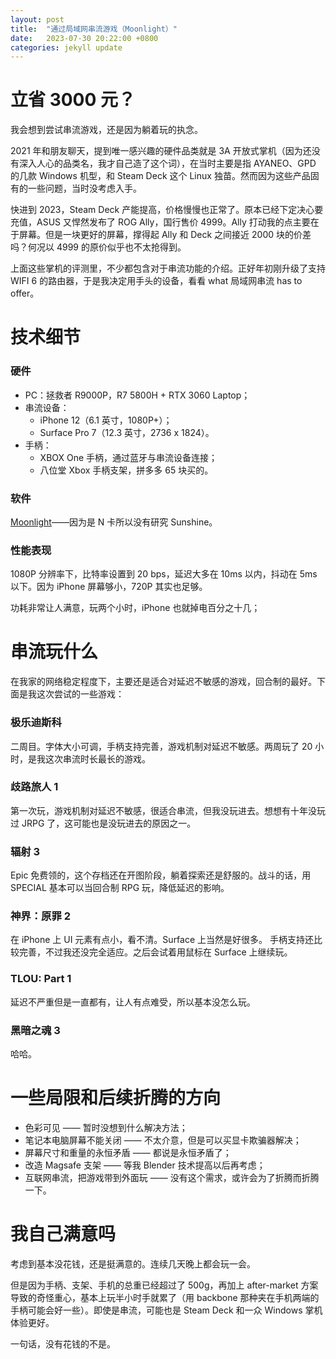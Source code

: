 ```yaml
---
layout: post
title:  "通过局域网串流游戏（Moonlight）"
date:   2023-07-30 20:22:00 +0800
categories: jekyll update
---
```


# 立省 3000 元？

我会想到尝试串流游戏，还是因为躺着玩的执念。

2021 年和朋友聊天，提到唯一感兴趣的硬件品类就是 3A 开放式掌机（因为还没有深入人心的品类名，我才自己造了这个词），在当时主要是指 AYANEO、GPD 的几款 Windows 机型，和 Steam Deck 这个 Linux 独苗。然而因为这些产品固有的一些问题，当时没考虑入手。

快进到 2023，Steam Deck 产能提高，价格慢慢也正常了。原本已经下定决心要充值，ASUS 又悍然发布了 ROG Ally，国行售价 4999。Ally 打动我的点主要在于屏幕。但是一块更好的屏幕，撑得起 Ally 和 Deck 之间接近 2000 块的价差吗？何况以 4999 的原价似乎也不太抢得到。

上面这些掌机的评测里，不少都包含对于串流功能的介绍。正好年初刚升级了支持 WIFI 6 的路由器，于是我决定用手头的设备，看看 what 局域网串流 has to offer。

# 技术细节

### 硬件

- PC：拯救者 R9000P，R7 5800H + RTX 3060 Laptop；
- 串流设备：
    - iPhone 12（6.1 英寸，1080P+）；
    - Surface Pro 7（12.3 英寸，2736 x 1824）。
- 手柄：
    - XBOX One 手柄，通过蓝牙与串流设备连接；
    - 八位堂 Xbox 手柄支架，拼多多 65 块买的。

### 软件

[Moonlight](https://moonlight-stream.org/)——因为是 N 卡所以没有研究 Sunshine。

### 性能表现

1080P 分辨率下，比特率设置到 20 bps，延迟大多在 10ms 以内，抖动在 5ms 以下。因为 iPhone 屏幕够小，720P 其实也足够。

功耗非常让人满意，玩两个小时，iPhone 也就掉电百分之十几；

# 串流玩什么

在我家的网络稳定程度下，主要还是适合对延迟不敏感的游戏，回合制的最好。下面是我这次尝试的一些游戏：

### 极乐迪斯科
二周目。字体大小可调，手柄支持完善，游戏机制对延迟不敏感。两周玩了 20 小时，是我这次串流时长最长的游戏。

### 歧路旅人 1
第一次玩，游戏机制对延迟不敏感，很适合串流，但我没玩进去。想想有十年没玩过 JRPG 了，这可能也是没玩进去的原因之一。

### 辐射 3
Epic 免费领的，这个存档还在开图阶段，躺着探索还是舒服的。战斗的话，用 SPECIAL 基本可以当回合制 RPG 玩，降低延迟的影响。

### 神界：原罪 2
在 iPhone 上 UI 元素有点小，看不清。Surface 上当然是好很多。
手柄支持还比较完善，不过我还没完全适应。之后会试着用鼠标在 Surface 上继续玩。

### TLOU: Part 1
延迟不严重但是一直都有，让人有点难受，所以基本没怎么玩。

### 黑暗之魂 3
哈哈。

# 一些局限和后续折腾的方向

- 色彩可见 —— 暂时没想到什么解决方法；
- 笔记本电脑屏幕不能关闭 —— 不太介意，但是可以买显卡欺骗器解决；
- 屏幕尺寸和重量的永恒矛盾 —— 都说是永恒矛盾了；
- 改造 Magsafe 支架 —— 等我 Blender 技术提高以后再考虑；
- 互联网串流，把游戏带到外面玩 —— 没有这个需求，或许会为了折腾而折腾一下。

# 我自己满意吗

考虑到基本没花钱，还是挺满意的。连续几天晚上都会玩一会。

但是因为手柄、支架、手机的总重已经超过了 500g，再加上 after-market 方案导致的奇怪重心，基本上玩半小时手就累了（用 backbone 那种夹在手机两端的手柄可能会好一些）。即使是串流，可能也是 Steam Deck 和一众 Windows 掌机体验更好。

一句话，没有花钱的不是。
